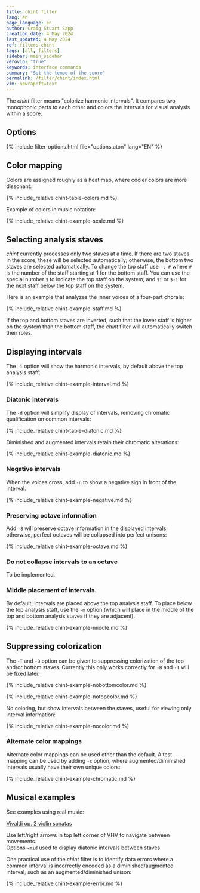 ```yaml
---
title: chint filter
lang: en
page_language: en
author: Craig Stuart Sapp
creation_date: 4 May 2024
last_updated: 4 May 2024
ref: filters-chint
tags: [all, filters]
sidebar: main_sidebar
verovio: "true"
keywords: interface commands 
summary: "Set the tempo of the score"
permalink: /filter/chint/index.html
vim: nowrap:ft=text
---
```


The *chint* filter means "colorize harmonic intervals".  It compares
two monophonic parts to each other and colors the intervals for
visual analysis within a score.


## Options ##

{% include filter-options.html file="options.aton" lang="EN" %}



## Color mapping ##

Colors are assigned roughly as a heat map, where cooler colors are more 
dissonant:

{% include_relative chint-table-colors.md %}

Example of colors in music notation:

{% include_relative chint-example-scale.md %}



<a name="option-b"></a>
<a name="option-t"></a>

## Selecting analysis staves

<i>chint</i> currently processes only two staves at a time.  If
there are two staves in the score, these will be selected automatically;
otherwise, the bottom two staves are selected automatically.  To
change the top staff use `-t #` where `#` is the number of the staff
starting at 1 for the bottom staff.  You can use the special number
`$` to indicate the top staff on the system, and `$1` or `$-1` for
the next staff below the top staff on the system.

Here is an example that analyzes the inner voices of a four-part
chorale:

{% include_relative chint-example-staff.md %}

If the top and bottom staves are inverted, such that the lower staff is
higher on the system than the bottom staff, the <i>chint</i> filter will
automatically switch their roles.



<a name="option-i"></a>

## Displaying intervals

The `-i` option will show the harmonic intervals, by default above
the top analysis staff:

{% include_relative chint-example-interval.md %}



<a name="option-d"></a>

### Diatonic intervals

The `-d` option will simplify display of intervals, removing 
chromatic qualification on common intervals:

{% include_relative chint-table-diatonic.md %}

Diminished and augmented intervals retain their chromatic alterations:

{% include_relative chint-example-diatonic.md %}



<a name="option-n"></a>

### Negative intervals

When the voices cross, add `-n` to show a negative sign in front of the
interval.

{% include_relative chint-example-negative.md %}



<a name="option-8"></a>

### Preserving octave information

Add `-8` will preserve octave information in the displayed intervals; otherwise,
perfect octaves will be collapsed into perfect unisons:

{% include_relative chint-example-octave.md %}



<a name="option-O"></a>

### Do not collapse intervals to an octave

To be implemented.



<a name="option-m"></a>

### Middle placement of intervals.

By default, intervals are placed above the top analysis staff.   To place
below the top analysis staff, use the `-m` option (which will place in the
middle of the top and bottom analysis staves if they are adjacent).

{% include_relative chint-example-middle.md %}



<a name="option-T"></a>
<a name="option-B"></a>

## Suppressing colorization

The `-T` and `-B` option can be given to suppressing colorization of the
top and/or bottom staves.   Currently this only works correctly for `-B`
and `-T` will be fixed later.

{% include_relative chint-example-nobottomcolor.md %}

{% include_relative chint-example-notopcolor.md %}

No coloring, but show intervals between the staves, useful for
viewing only interval information:

{% include_relative chint-example-nocolor.md %}



<a name="option-c"></a>

### Alternate color mappings

Alternate color mappings can be used other than the default.  A test
mapping can be used by adding `-c` option, where augmented/diminished
intervals usually have their own unique colors:

{% include_relative chint-example-chromatic.md %}



## Musical examples

See examples using real music:

<a target="_blank" href="https://verovio.humdrum.org/?file=vivaldi/op02/vivaldi-op02n01m01.krn&k=ey&filter=chint%20-mid">Vivaldi op. 2 violin sonatas</a> 

Use left/right arrows in top left corner of VHV to navigate between movements.  
Options `-mid` used to display diatonic intervals between staves.

One practical use of the <i>chint</i> filter is to identify data errors 
where a common interval is incorrectly encoded as a diminished/augmented
interval, such as an augmented/diminished unison:

{% include_relative chint-example-error.md %}



